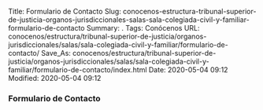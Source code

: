 Title: Formulario de Contacto
Slug: conocenos-estructura-tribunal-superior-de-justicia-organos-jurisdiccionales-salas-sala-colegiada-civil-y-familiar-formulario-de-contacto
Summary: .
Tags: Conócenos
URL: conocenos/estructura/tribunal-superior-de-justicia/organos-jurisdiccionales/salas/sala-colegiada-civil-y-familiar/formulario-de-contacto/
Save_As: conocenos/estructura/tribunal-superior-de-justicia/organos-jurisdiccionales/salas/sala-colegiada-civil-y-familiar/formulario-de-contacto/index.html
Date: 2020-05-04 09:12
Modified: 2020-05-04 09:12



### Formulario de Contacto




